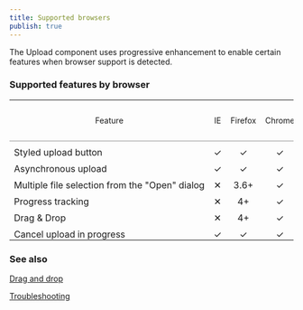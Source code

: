 ```yaml
---
title: Supported browsers
publish: true
---
```


The Upload component uses progressive enhancement to enable
certain features when browser support is detected.

### Supported features by browser
 <style>
.minimalist-table-a
{
border-collapse: collapse;
text-align: center;
}
.minimalist-table-a th
{
font-size: 14px;
font-weight: normal;
padding: 10px 8px;
border-bottom: 2px solid #c5c5c5;
}
.minimalist-table-a td
{
padding: 9px 8px 0px 8px;
}
</style> <table cellspacing="0" cellpadding="5" class="minimalist-table-a"> <tbody> <tr style="font-weight: bold;"> <th>Feature</th> <th>IE</th> <th>Firefox</th> <th>Chrome</th> <th>Safari</th> <th>Opera</th> <th>Works w/o JavaScript</th> </tr> <tr> <td style="white-space: nowrap; text-align: left;">Styled upload button</td> <td>✓</td> <td>✓</td> <td>✓</td> <td>✓</td> <td>✓</td> <td>✓</td> </tr> <tr> <td style="white-space: nowrap; text-align: left;">Asynchronous upload</td> <td>✓</td> <td>✓</td> <td>✓</td> <td>✓</td> <td>✓</td> <td>✕</td> </tr> <tr> <td style="white-space: nowrap; text-align: left;">Multiple file selection from the "Open" dialog</td> <td>✕</td> <td>3.6+</td> <td>✓</td> <td>✓</td> <td>✕</td> <td>✓</td> </tr> <tr> <td style="white-space: nowrap; text-align: left;">Progress tracking</td> <td>✕</td> <td>4+</td> <td>✓</td> <td>✓</td> <td>✕</td> <td>✕</td> </tr> <tr> <td style="white-space: nowrap; text-align: left;">Drag &amp; Drop</td> <td>✕</td> <td>4+</td> <td>✓</td> <td style="white-space: nowrap; text-align: left;">Mac OS only</td> <td>✕</td> <td>✕</td> </tr> <tr> <td style="white-space: nowrap; text-align: left;">Cancel upload in progress</td> <td>✓</td> <td>✓</td> <td>✓</td> <td>✓</td> <td>✓</td> <td>✕</td> </tr> </tbody> </table> 

### See also

[Drag and drop](http://www.kendoui.com/documentation/ui-widgets/upload/drag-and-drop.aspx)

[Troubleshooting](http://www.kendoui.com/documentation/ui-widgets/upload/troubleshooting.aspx) 